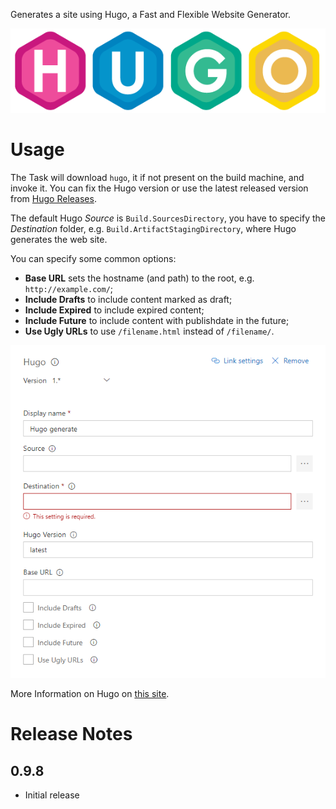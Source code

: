 Generates a site using Hugo, a Fast and Flexible Website Generator.

![Hugo logo here](./images/hugo-logo.png)

# Usage

The Task will download `hugo`, it if not present on the build machine, and invoke it.
You can fix the Hugo version or use the latest released version from [Hugo Releases](https://github.com/gohugoio/hugo/releases).

The default Hugo _Source_ is `Build.SourcesDirectory`, you have to specify the _Destination_ folder, e.g. `Build.ArtifactStagingDirectory`, where Hugo generates the web site.

You can specify some common options:

- **Base URL** sets the hostname (and path) to the root, e.g. `http://example.com/`;
- **Include Drafts** to include content marked as draft;
- **Include Expired** to include expired content;
- **Include Future** to include content with publishdate in the future;
- **Use Ugly URLs** to use `/filename.html` instead of `/filename/`.

![Build Task Arguments screenshot here](./images/BuildTaskArguments.png)

More Information on Hugo on [this site](https://gohugo.io/).

# Release Notes

## 0.9.8

- Initial release
